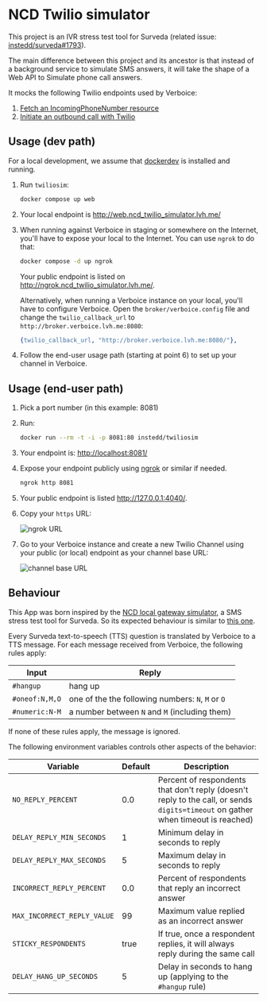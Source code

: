 # NCD Twilio simulator

This project is an IVR stress test tool for Surveda (related issue: [instedd/surveda#1793](https://github.com/instedd/surveda/issues/1793)).

The main difference between this project and its ancestor is that instead of a background service to simulate SMS answers, it will take the shape of a Web API to Simulate phone call answers.

It mocks the following Twilio endpoints used by Verboice:

1. [Fetch an IncomingPhoneNumber resource](https://www.twilio.com/docs/phone-numbers/api/incomingphonenumber-resource#fetch-an-incomingphonenumber-resource)
2. [Initiate an outbound call with Twilio](https://www.twilio.com/docs/voice/make-calls#initiate-an-outbound-call-with-twilio)

## Usage (dev path)

For a local development, we assume that [dockerdev](https://github.com/manastech/dockerdev)
is installed and running.

1. Run `twiliosim`:

   ```bash
   docker compose up web
   ```

2. Your local endpoint is <http://web.ncd_twilio_simulator.lvh.me/>

3. When running against Verboice in staging or somewhere on the Internet, you'll
   have to expose your local to the Internet. You can use `ngrok` to do that:

   ```bash
   docker compose -d up ngrok
   ```

   Your public endpoint is listed on <http://ngrok.ncd_twilio_simulator.lvh.me/>.

   Alternatively, when running a Verboice instance on your local, you'll have to
   configure Verboice. Open the `broker/verboice.config` file and change the
   `twilio_callback_url` to `http://broker.verboice.lvh.me:8080`:

   ```erl
   {twilio_callback_url, "http://broker.verboice.lvh.me:8080/"},
   ```

4. Follow the end-user usage path (starting at point 6) to set up your channel
   in Verboice.


## Usage (end-user path)

1. Pick a port number (in this example: 8081)

2. Run:

   ```bash
   docker run --rm -t -i -p 8081:80 instedd/twiliosim
   ```

3. Your endpoint is: <http://localhost:8081/>

4. Expose your endpoint publicly using [ngrok](https://ngrok.com/docs#getting-started-expose)
   or similar if needed.

   ```bash
   ngrok http 8081
   ```

5. Your public endpoint is listed <http://127.0.0.1:4040/>.

6. Copy your `https` URL:

   ![ngrok URL](https://user-images.githubusercontent.com/39921597/99557501-88692e00-29a1-11eb-92c5-d27be72885e4.png)

7. Go to your Verboice instance and create a new Twilio Channel using your
   public (or local) endpoint as your channel base URL:

   ![channel base URL](https://user-images.githubusercontent.com/39921597/99560107-442b5d00-29a4-11eb-9f74-e105961b22d5.png)

## Behaviour

This App was born inspired by the [NCD local gateway simulator](https://github.com/instedd/ncd_local_gateway_simulator), a SMS stress test tool for Surveda. So its expected behaviour is similar to [this one](https://github.com/instedd/ncd_local_gateway_simulator#behaviour).

Every Surveda text-to-speech (TTS) question is translated by Verboice to a TTS message. For each message received from Verboice, the following rules apply:

| Input | Reply |
|-|-|
| `#hangup` | hang up |
| `#oneof:N,M,O` | one of the the following numbers: `N`, `M` or `O` |
| `#numeric:N-M` | a number between `N` and `M` (including them) |

If none of these rules apply, the message is ignored.

The following environment variables controls other aspects of the behavior:

| Variable | Default | Description |
|-|-|-|
| `NO_REPLY_PERCENT` | 0.0 | Percent of respondents that don't reply (doesn't reply to the call, or sends `digits=timeout` on gather when timeout is reached) |
| `DELAY_REPLY_MIN_SECONDS` | 1 | Minimum delay in seconds to reply |
| `DELAY_REPLY_MAX_SECONDS` | 5 | Maximum delay in seconds to reply |
| `INCORRECT_REPLY_PERCENT` | 0.0 | Percent of respondents that reply an incorrect answer |
| `MAX_INCORRECT_REPLY_VALUE` | 99 | Maximum value replied as an incorrect answer |
| `STICKY_RESPONDENTS` | true | If true, once a respondent replies, it will always reply during the same call |
| `DELAY_HANG_UP_SECONDS` | 5 | Delay in seconds to hang up (applying to the `#hangup` rule) |
